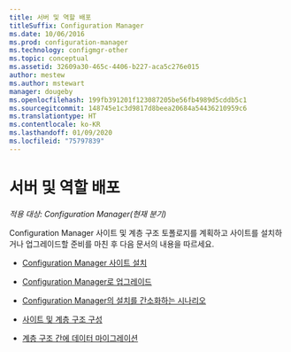 ```yaml
---
title: 서버 및 역할 배포
titleSuffix: Configuration Manager
ms.date: 10/06/2016
ms.prod: configuration-manager
ms.technology: configmgr-other
ms.topic: conceptual
ms.assetid: 32609a30-465c-4406-b227-aca5c276e015
author: mestew
ms.author: mstewart
manager: dougeby
ms.openlocfilehash: 199fb391201f123087205be56fb4989d5cddb5c1
ms.sourcegitcommit: 148745e1c3d9817d8beea20684a54436210959c6
ms.translationtype: HT
ms.contentlocale: ko-KR
ms.lasthandoff: 01/09/2020
ms.locfileid: "75797839"
---
```

# <a name="deploy-servers-and-roles"></a>서버 및 역할 배포

*적용 대상: Configuration Manager(현재 분기)*

Configuration Manager 사이트 및 계층 구조 토폴로지를 계획하고 사이트를 설치하거나 업그레이드할 준비를 마친 후 다음 문서의 내용을 따르세요.  

- [Configuration Manager 사이트 설치](/sccm/core/servers/deploy/install/installing-sites)  

- [Configuration Manager로 업그레이드](/sccm/core/servers/deploy/install/upgrade-to-configuration-manager)  

- [Configuration Manager의 설치를 간소화하는 시나리오](/sccm/core/servers/deploy/install/scenarios-to-streamline-your-installation)  

- [사이트 및 계층 구조 구성](/sccm/core/servers/deploy/configure/configure-sites-and-hierarchies)  

- [계층 구조 간에 데이터 마이그레이션](/sccm/core/migration/migrate-data-between-hierarchies)  
